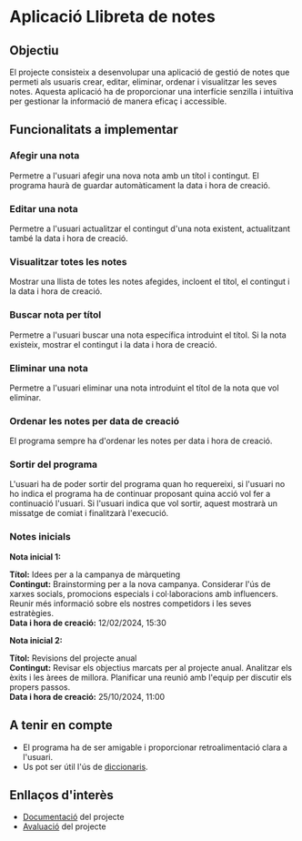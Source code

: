 # Aplicació Llibreta de notes

## Objectiu

El projecte consisteix a desenvolupar una aplicació de gestió de notes que permeti als usuaris crear, editar, eliminar, ordenar i visualitzar les seves notes. Aquesta aplicació ha de proporcionar una interfície senzilla i intuïtiva per gestionar la informació de manera eficaç i accessible.

## Funcionalitats a implementar

### Afegir una nota

Permetre a l'usuari afegir una nova nota amb un títol i contingut. El programa haurà de guardar automàticament la data i hora de creació.

### Editar una nota

Permetre a l'usuari actualitzar el contingut d'una nota existent, actualitzant també la data i hora de creació.

### Visualitzar totes les notes

Mostrar una llista de totes les notes afegides, incloent el títol, el contingut i la data i hora de creació.

### Buscar nota per títol

Permetre a l'usuari buscar una nota específica introduint el títol. Si la nota existeix, mostrar el contingut i la data i hora de creació.

### Eliminar una nota

Permetre a l'usuari eliminar una nota introduint el títol de la nota que vol eliminar.

### Ordenar les notes per data de creació

El programa sempre ha d'ordenar les notes per data i hora de creació.

### Sortir del programa

L'usuari ha de poder sortir del programa quan ho requereixi, si l'usuari no ho indica el programa ha de continuar proposant quina acció vol fer a continuació l'usuari. Si l'usuari indica que vol sortir, aquest mostrarà un missatge de comiat i finalitzarà l'execució.

### Notes inicials

**Nota inicial 1:**

**Títol:** Idees per a la campanya de màrqueting  
**Contingut:** Brainstorming per a la nova campanya. Considerar l'ús de xarxes socials, promocions especials i col·laboracions amb influencers. Reunir més informació sobre els nostres competidors i les seves estratègies.  
**Data i hora de creació:** 12/02/2024, 15:30  

**Nota inicial 2:**

**Títol:** Revisions del projecte anual  
**Contingut:** Revisar els objectius marcats per al projecte anual. Analitzar els èxits i les àrees de millora. Planificar una reunió amb l'equip per discutir els propers passos.  
**Data i hora de creació:** 25/10/2024, 11:00

## A tenir en compte

- El programa ha de ser amigable i proporcionar retroalimentació clara a l'usuari.
- Us pot ser útil l'ús de [diccionaris](https://www.w3schools.com/python/python_dictionaries.asp).

## Enllaços d'interès

- [Documentació](./Documentació.md) del projecte
- [Avaluació](./Avaluació.md) del projecte

